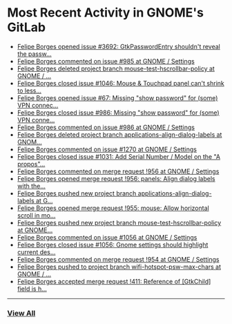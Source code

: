 # Most Recent Activity in GNOME's GitLab

<!-- BLOG-POST-LIST:START -->
- [Felipe Borges opened issue #3692: GtkPasswordEntry shouldn&#39;t reveal the passw...](https://gitlab.gnome.org/GNOME/gtk/-/issues/3692)
- [Felipe Borges commented on issue #985 at GNOME / Settings](https://gitlab.gnome.org/GNOME/gnome-control-center/-/issues/985#note_1042933)
- [Felipe Borges deleted project branch mouse-test-hscrollbar-policy at GNOME / ...](https://gitlab.gnome.org/GNOME/gnome-control-center/-/commits/mouse-test-hscrollbar-policy)
- [Felipe Borges closed issue #1046: Mouse &amp; Touchpad panel can&#39;t shrink to less...](https://gitlab.gnome.org/GNOME/gnome-control-center/-/issues/1046)
- [Felipe Borges opened issue #67: Missing &quot;show password&quot; for (some) VPN connec...](https://gitlab.gnome.org/GNOME/NetworkManager-openvpn/-/issues/67)
- [Felipe Borges closed issue #986: Missing &quot;show password&quot; for (some) VPN conne...](https://gitlab.gnome.org/GNOME/gnome-control-center/-/issues/986)
- [Felipe Borges commented on issue #986 at GNOME / Settings](https://gitlab.gnome.org/GNOME/gnome-control-center/-/issues/986#note_1042920)
- [Felipe Borges deleted project branch applications-align-dialog-labels at GNOM...](https://gitlab.gnome.org/GNOME/gnome-control-center/-/commits/applications-align-dialog-labels)
- [Felipe Borges commented on issue #1270 at GNOME / Settings](https://gitlab.gnome.org/GNOME/gnome-control-center/-/issues/1270#note_1042884)
- [Felipe Borges closed issue #1031: Add Serial Number / Model on the &quot;A propos&quot;...](https://gitlab.gnome.org/GNOME/gnome-control-center/-/issues/1031)
- [Felipe Borges commented on merge request !956 at GNOME / Settings](https://gitlab.gnome.org/GNOME/gnome-control-center/-/merge_requests/956#note_1042841)
- [Felipe Borges opened merge request !956: panels: Align dialog labels with the...](https://gitlab.gnome.org/GNOME/gnome-control-center/-/merge_requests/956)
- [Felipe Borges pushed new project branch applications-align-dialog-labels at G...](https://gitlab.gnome.org/GNOME/gnome-control-center/-/commits/applications-align-dialog-labels)
- [Felipe Borges opened merge request !955: mouse: Allow horizontal scroll in mo...](https://gitlab.gnome.org/GNOME/gnome-control-center/-/merge_requests/955)
- [Felipe Borges pushed new project branch mouse-test-hscrollbar-policy at GNOME...](https://gitlab.gnome.org/GNOME/gnome-control-center/-/commits/mouse-test-hscrollbar-policy)
- [Felipe Borges commented on issue #1056 at GNOME / Settings](https://gitlab.gnome.org/GNOME/gnome-control-center/-/issues/1056#note_1042828)
- [Felipe Borges closed issue #1056: Gnome settings should highlight current des...](https://gitlab.gnome.org/GNOME/gnome-control-center/-/issues/1056)
- [Felipe Borges commented on merge request !954 at GNOME / Settings](https://gitlab.gnome.org/GNOME/gnome-control-center/-/merge_requests/954#note_1042826)
- [Felipe Borges pushed to project branch wifi-hotspot-psw-max-chars at GNOME / ...](https://gitlab.gnome.org/GNOME/gnome-control-center/-/commit/1b770ef65c11b85934842cd34d98212488b5b73f)
- [Felipe Borges accepted merge request !411: Reference of [GtkChild] field is h...](https://gitlab.gnome.org/GNOME/gnome-boxes/-/merge_requests/411)
<!-- BLOG-POST-LIST:END -->

___

### [View All](https://gitlab.gnome.org/users/felipeborges/activity)
